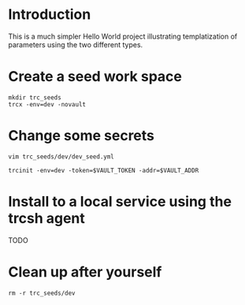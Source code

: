 # Introduction 
This is a much simpler Hello World project illustrating templatization of parameters using the two different types.

# Create a seed work space
```
mkdir trc_seeds
trcx -env=dev -novault
```

# Change some secrets 
```
vim trc_seeds/dev/dev_seed.yml
```

```
trcinit -env=dev -token=$VAULT_TOKEN -addr=$VAULT_ADDR
```

# Install to a local service using the trcsh agent
TODO

# Clean up after yourself
```
rm -r trc_seeds/dev
```
